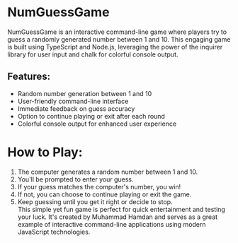# NumGuessGame
NumGuessGame is an interactive command-line game where players try to guess a randomly generated number between 1 and 10. This engaging game is built using TypeScript and Node.js, leveraging the power of the inquirer library for user input and chalk for colorful console output.

## Features:
  - Random number generation between 1 and 10
  - User-friendly command-line interface
  - Immediate feedback on guess accuracy
  - Option to continue playing or exit after each round
  - Colorful console output for enhanced user experience<br>
# How to Play:
1. The computer generates a random number between 1 and 10.
2. You'll be prompted to enter your guess.
3. If your guess matches the computer's number, you win!
4. If not, you can choose to continue playing or exit the game.
5. Keep guessing until you get it right or decide to stop.<br>
This simple yet fun game is perfect for quick entertainment and testing your luck. It's created by Muhammad Hamdan and serves as a great example of interactive command-line applications using modern JavaScript technologies.
